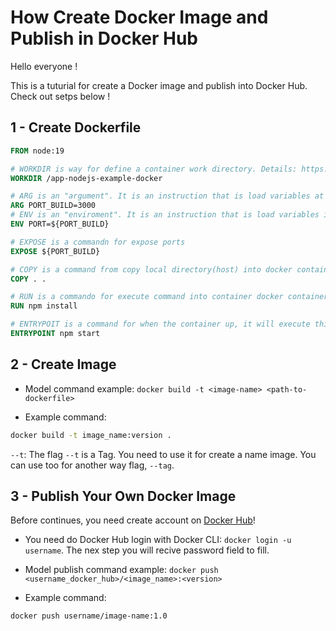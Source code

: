 # How Create Docker Image and Publish in Docker Hub
Hello everyone ! <br>

This is a tuturial for create a Docker image and publish into Docker Hub. Check out setps below !

## 1 - Create Dockerfile 


``` dockerfile
FROM node:19

# WORKDIR is way for define a container work directory. Details: https://www.macoratti.net/20/09/docker_wordir1.htm
WORKDIR /app-nodejs-example-docker

# ARG is an "argument". It is an instruction that is load variables at build time.
ARG PORT_BUILD=3000
# ENV is an "enviroment". It is an instruction that is load variables into container. 
ENV PORT=${PORT_BUILD}

# EXPOSE is a commandn for expose ports 
EXPOSE ${PORT_BUILD}

# COPY is a command from copy local directory(host) into docker container. Example model: COPY source dest
COPY . .

# RUN is a commando for execute command into container docker container.
RUN npm install

# ENTRYPOIT is a command for when the container up, it will execute this command (npm start)
ENTRYPOINT npm start

```

## 2 - Create Image

- Model command example: ```docker build -t <image-name> <path-to-dockerfile>```

- Example command: 
```bash
docker build -t image_name:version .
```

```--t```: The flag ```--t``` is a Tag. You need to use it for create a name image. You can use too for another way flag, ```--tag```.

## 3 - Publish Your Own Docker Image

Before continues, you need create account on [Docker Hub]("https://hub.docker.com")!

- You need do Docker Hub login with Docker CLI: ``` docker login -u username ```. The nex step you will recive password field to fill.

- Model publish command example: ```docker push <username_docker_hub>/<image_name>:<version>```

- Example command: 
```bash
docker push username/image-name:1.0
```
